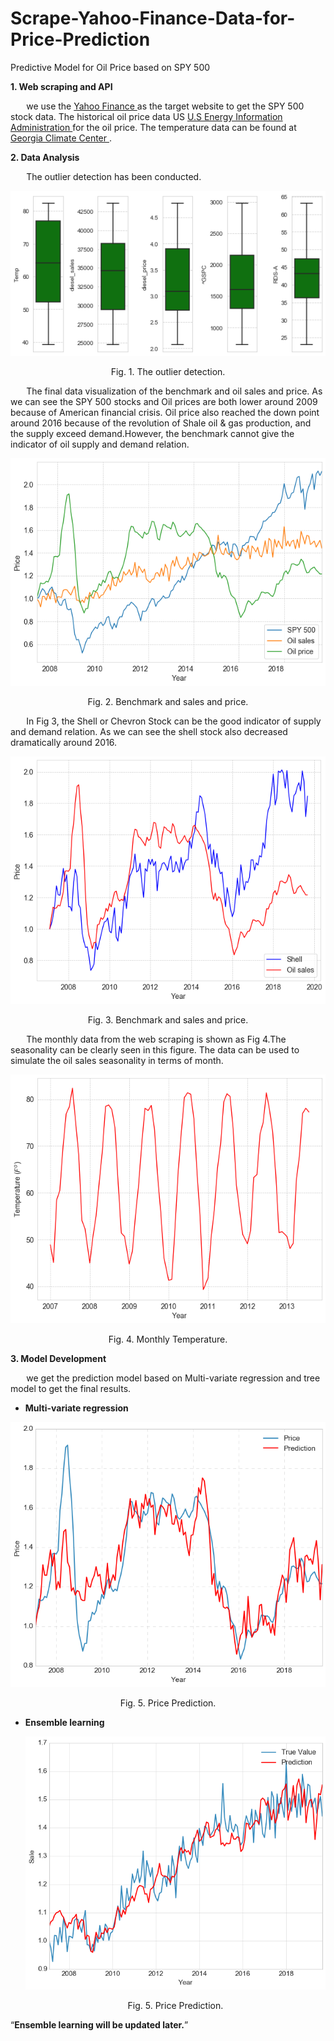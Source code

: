 # Scrape-Yahoo-Finance-Data-for-Price-Prediction
Predictive Model for Oil Price based on SPY 500

<h>
    <strong>1. Web scraping and API</strong>
</h>

<p style="text-indent: 5%;"> 
    we use the <a href="https://finance.yahoo.com/" target="_blank" rel="external" hreflang="en" type="text/html"> Yahoo Finance </a> as the target website to get the SPY 500 stock data. The historical oil price data US <a href="https://www.eia.gov/opendata/commands.php" target="_blank" rel="external" hreflang="en" type="text/html"> U.S Energy Information Administration </a> for the oil price. The temperature data can be found at <a href="https://sercc.com/climateinfo_files/monthly/Georgia_prcp_DivNew.htm" target="_blank" rel="external" hreflang="en" type="text/html"> Georgia Climate Center </a>.
</p>

<h> <strong>2. Data Analysis </strong> </h>

<p style="text-indent: 5%;">
    The outlier detection has been conducted.
</p>

<p align=justify;">
    <img src="outliers.png" alt="Outlier">
</p>

<div style="text-align:center;" markdown='1'>Fig. 1. The outlier detection.</div>

    
<p style="text-indent: 5%;">The final data visualization of the benchmark and oil sales and price. As we can see the SPY 500 stocks and Oil prices are both lower around 2009 because of American financial crisis. Oil price also reached the down point around 2016 because of the revolution of Shale oil & gas production, and the supply exceed demand.However, the benchmark cannot give the indicator of oil supply and demand relation.
</p>
    
<p style="text-align:center;"><img src="spy500.png" alt="Outlier"></p>
<p style="text-align:center;">Fig. 2. Benchmark and sales and price.</p>
    
<p style="text-indent: 5%;"> In Fig 3, the Shell or Chevron Stock can be the good indicator of supply and demand relation. As we can see the shell stock also decreased dramatically around 2016.</p>

<p style="text-align:center;"><img src="shell.png" alt="Outlier"></p>
<p style="text-align:center;">Fig. 3. Benchmark and sales and price.</p>


<p style="text-indent: 5%"> The monthly data from the web scraping is shown as Fig 4.The seasonality can be clearly seen in this figure. The data can be used to simulate the oil sales seasonality in terms of month. 
</p>

<p style="text-align:center;"><img src="Temperature.png" alt="Outlier"></p>
<p style="text-align:center;">Fig. 4. Monthly Temperature.</p>


<h><strong>3. Model Development</strong> </h>
<p style="text-indent: 5%;">
we get the prediction model based on Multi-variate regression and tree model to get the final results.

<ul><strong> <li> Multi-variate regression </strong> </ul>

<p style="text-align:center;"><img src="price.png" alt="Price Prediction"></p>
<p style="text-align:center;">Fig. 5. Price Prediction.</p>

<ul><strong> <li>Ensemble learning </strong>
<p style="text-align:center;"><img src="Sales.png" alt="Price Prediction"></p>
<p style="text-align:center;">Fig. 5. Price Prediction.</p>

</ul>
<q><strong>Ensemble learning will be updated later.</strong></q>
</p>




